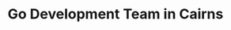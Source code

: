 ---
title: Go Development Team in Cairns
permalink: /landings/locations/cairns/developer/go
technology: Go
location: Cairns
---
